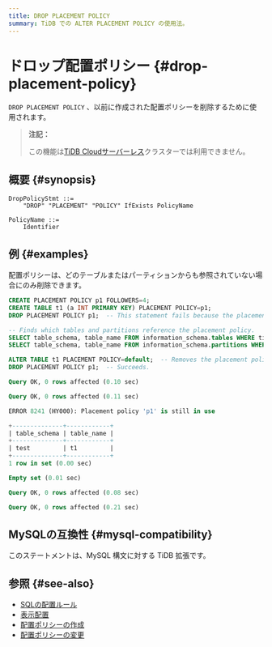 ```yaml
---
title: DROP PLACEMENT POLICY
summary: TiDB での ALTER PLACEMENT POLICY の使用法。
---
```


# ドロップ配置ポリシー {#drop-placement-policy}

`DROP PLACEMENT POLICY` 、以前に作成された配置ポリシーを削除するために使用されます。

> **注記：**
>
> この機能は[TiDB Cloudサーバーレス](https://docs.pingcap.com/tidbcloud/select-cluster-tier#tidb-cloud-serverless)クラスターでは利用できません。

## 概要 {#synopsis}

```ebnf+diagram
DropPolicyStmt ::=
    "DROP" "PLACEMENT" "POLICY" IfExists PolicyName

PolicyName ::=
    Identifier
```

## 例 {#examples}

配置ポリシーは、どのテーブルまたはパーティションからも参照されていない場合にのみ削除できます。

```sql
CREATE PLACEMENT POLICY p1 FOLLOWERS=4;
CREATE TABLE t1 (a INT PRIMARY KEY) PLACEMENT POLICY=p1;
DROP PLACEMENT POLICY p1;  -- This statement fails because the placement policy p1 is referenced.

-- Finds which tables and partitions reference the placement policy.
SELECT table_schema, table_name FROM information_schema.tables WHERE tidb_placement_policy_name='p1';
SELECT table_schema, table_name FROM information_schema.partitions WHERE tidb_placement_policy_name='p1';

ALTER TABLE t1 PLACEMENT POLICY=default;  -- Removes the placement policy from t1.
DROP PLACEMENT POLICY p1;  -- Succeeds.
```

```sql
Query OK, 0 rows affected (0.10 sec)

Query OK, 0 rows affected (0.11 sec)

ERROR 8241 (HY000): Placement policy 'p1' is still in use

+--------------+------------+
| table_schema | table_name |
+--------------+------------+
| test         | t1         |
+--------------+------------+
1 row in set (0.00 sec)

Empty set (0.01 sec)

Query OK, 0 rows affected (0.08 sec)

Query OK, 0 rows affected (0.21 sec)
```

## MySQLの互換性 {#mysql-compatibility}

このステートメントは、MySQL 構文に対する TiDB 拡張です。

## 参照 {#see-also}

-   [SQLの配置ルール](/placement-rules-in-sql.md)
-   [表示配置](/sql-statements/sql-statement-show-placement.md)
-   [配置ポリシーの作成](/sql-statements/sql-statement-create-placement-policy.md)
-   [配置ポリシーの変更](/sql-statements/sql-statement-alter-placement-policy.md)
